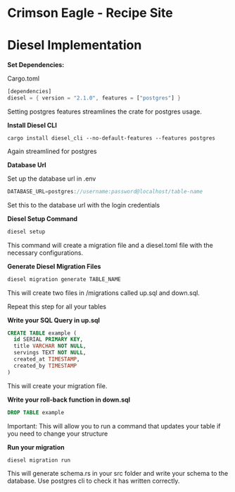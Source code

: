 # Crimson Eagle - Recipe Site

# Diesel Implementation

**Set Dependencies:**

Cargo.toml
```rust
[dependencies]
diesel = { version = "2.1.0", features = ["postgres"] }
```
Setting postgres features streamlines the crate for postgres usage. 

**Install Diesel CLI**
```
cargo install diesel_cli --no-default-features --features postgres
```
Again streamlined for postgres

**Database Url**

Set up the database url in .env

```rust
DATABASE_URL=postgres://username:password@localhost/table-name
```
Set this to the database url with the login credentials

**Diesel Setup Command**

```rust
diesel setup
```

This command will create a migration file and a diesel.toml file with the necessary configurations.

**Generate Diesel Migration Files**

```rust
diesel migration generate TABLE_NAME
```

This will create two files in /migrations called up.sql and down.sql.

Repeat this step for all your tables

**Write your SQL Query in up.sql**

```sql
CREATE TABLE example (
  id SERIAL PRIMARY KEY,
  title VARCHAR NOT NULL,
  servings TEXT NOT NULL,
  created_at TIMESTAMP,
  created_by TIMESTAMP
)
```
This will create your migration file.

**Write your roll-back function in down.sql**

```sql
DROP TABLE example
```

Important: This will allow you to run a command that updates your table if you need to change your structure

**Run your migration**

```
diesel migration run
```
This will generate schema.rs in your src folder and write your schema to the database. Use postgres cli to check it has written correctly.
